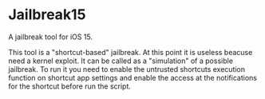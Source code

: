 # Jailbreak15
A jailbreak tool for iOS 15.

This tool is a "shortcut-based" jailbreak. At this point it is useless beacuse need a kernel exploit.
It can be called as a "simulation" of a possible jailbreak. To run it you need to enable the untrusted shortcuts execution function on shortcut app settings and enable the access at the notifications for the shortcut before run the script.

